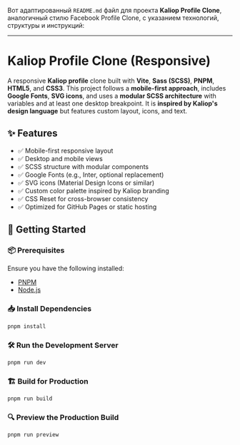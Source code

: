 Вот адаптированный `README.md` файл для проекта **Kaliop Profile Clone**, аналогичный стилю Facebook Profile Clone, с указанием технологий, структуры и инструкций:

---

# Kaliop Profile Clone (Responsive)

A responsive **Kaliop profile** clone built with **Vite**, **Sass (SCSS)**, **PNPM**, **HTML5**, and **CSS3**. This project follows a **mobile-first approach**, includes **Google Fonts**, **SVG icons**, and uses a **modular SCSS architecture** with variables and at least one desktop breakpoint. It is **inspired by Kaliop's design language** but features custom layout, icons, and text.

## ✨ Features

* ✅ Mobile-first responsive layout
* ✅ Desktop and mobile views
* ✅ SCSS structure with modular components
* ✅ Google Fonts (e.g., Inter, optional replacement)
* ✅ SVG icons (Material Design Icons or similar)
* ✅ Custom color palette inspired by Kaliop branding
* ✅ CSS Reset for cross-browser consistency
* ✅ Optimized for GitHub Pages or static hosting

## 🚀 Getting Started

### 📦 Prerequisites

Ensure you have the following installed:

* [PNPM](https://pnpm.io/)
* [Node.js](https://nodejs.org/)

### 📥 Install Dependencies

```sh
pnpm install
```

### 🛠 Run the Development Server

```sh
pnpm run dev
```

### 🏗 Build for Production

```sh
pnpm run build
```

### 🔍 Preview the Production Build

```sh
pnpm run preview
```
